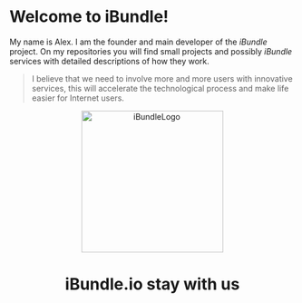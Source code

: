 # Welcome to iBundle!

My name is Alex. I am the founder and main developer of the *iBundle* project. On my repositories you will find small projects and possibly *iBundle* services with detailed descriptions of how they work.

> I believe that we need to involve more and more users with innovative
> services, this will accelerate the technological process and make life
> easier for Internet users.

<p align="center">
  <img width="250" src="https://i.ibb.co/RSknMF9/ibundle-logo.png" alt="iBundleLogo">
  <h1 align="center">iBundle.io  stay with us</h1>
</p>
